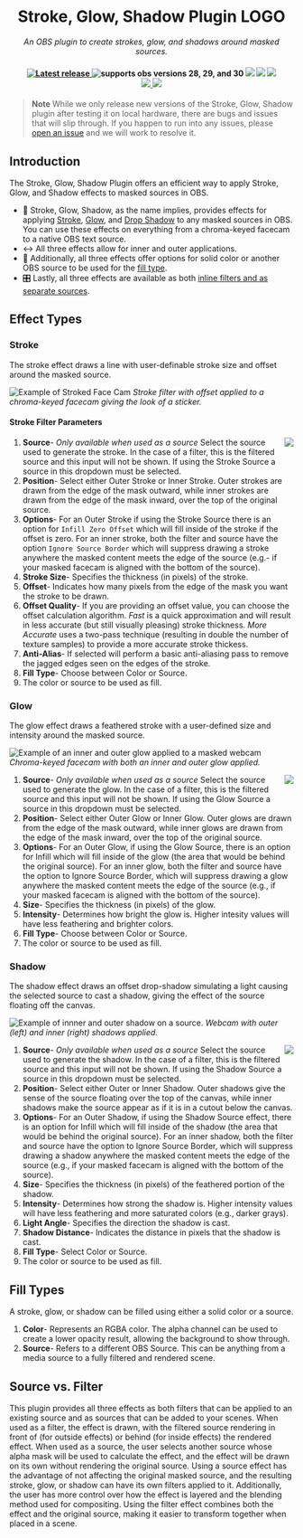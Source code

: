 <h1 align="center">Stroke, Glow, Shadow Plugin LOGO</h1>

<p align="center">
    <i align="center">An OBS plugin to create strokes, glow, and shadows around masked sources.</i>
</p>

<h4 align="center">
    <a href="https://github.com/FiniteSingularity/obs-stroke-glow-shadow/releases">
        <img src="https://img.shields.io/github/v/release/finitesingularity/obs-stroke-glow-shadow?filter=*&style=flat-square&label=Latest" alt="Latest release">
    </a>
    <img src="https://img.shields.io/badge/OBS-28_|_29_|_30-blue.svg?style=flat-square" alt="supports obs versions 28, 29, and 30">
    <img src="https://img.shields.io/badge/Windows-0078D6?style=flat-square&logo=windows&logoColor=white">
    <img src="https://img.shields.io/badge/mac%20os-000000?style=flat-square&logo=apple&logoColor=white">
    <img src="https://img.shields.io/badge/Linux-FCC624?style=flat-square&logo=linux&logoColor=black"><br>
    <a href="https://twitter.com/FiniteSingulrty">
        <img src="https://img.shields.io/badge/Twitter-1DA1F2?style=flat-square&logo=twitter&logoColor=white">
    </a>
    <a href="https://twitch.tv/finitesingularity">
        <img src="https://img.shields.io/badge/Twitch-9146FF?style=flat-square&logo=twitch&logoColor=white">
    </a>
</h4>

> **Note**
> While we only release new versions of the Stroke, Glow, Shadow plugin after testing it on local hardware, there are bugs and issues that will slip through. If you happen to run into any issues, please [open an issue](https://github.com/finitesingularity/obs-stroke-glow-shadow/issues) and we will work to resolve it.

## Introduction

The Stroke, Glow, Shadow Plugin offers an efficient way to apply Stroke, Glow, and Shadow effects to masked sources in OBS.

- 🚀 Stroke, Glow, Shadow, as the name implies, provides effects for applying [Stroke](#stroke), [Glow](#glow), and [Drop Shadow](#shadow) to any masked sources in OBS. You can use these effects on everything from a chroma-keyed facecam to a native OBS text source.
- ↔️ All three effects allow for inner and outer applications.
- 🎨 Additionally, all three effects offer options for solid color or another OBS source to be used for the [fill type](#fill-types).
- 🎛️ Lastly, all three effects are available as both [inline filters and as separate sources](#source-vs-filter).

## Effect Types

### Stroke
The stroke effect draws a line with user-definable stroke size and offset around the masked source.

![Example of Stroked Face Cam](.github/assets/images/stroke_example.png)
*Stroke filter with offset applied to a chroma-keyed facecam giving the look of a sticker.*

#### Stroke Filter Parameters
<img src=".github/assets/images/stroke_interface.png" align="right">

1. **Source**- *Only available when used as a source* Select the source used to generate the stroke.  In the case of a filter, this is the filtered source and this input will not be shown. If using the Stroke Source a source in this dropdown must be selected.
2. **Position**- Select either Outer Stroke or Inner Stroke. Outer strokes are drawn from the edge of the mask outward, while inner strokes are drawn from the edge of the mask inward, over the top of the original source.
3. **Options**- For an Outer Stroke if using the Stroke Source there is an option for `Infill Zero Offset` which will fill inside of the stroke if the offset is zero.  For an inner stroke, both the filter and source have the option `Ignore Source Border` which will suppress drawing a stroke anywhere the masked content meets the edge of the source (e.g.- if your masked facecam is aligned with the bottom of the source).
4. **Stroke Size**- Specifies the thickness (in pixels) of the stroke.
5. **Offset**- Indicates how many pixels from the edge of the mask you want the stroke to be drawn.
6. **Offset Quality**- If you are providing an offset value, you can choose the offset calculation algorithm. *Fast* is a quick approximation and will result in less accurate (but still visually pleasing) stroke thickness. *More Accurate* uses a two-pass technique (resulting in double the number of texture samples) to provide a more accurate stroke thickess.
7. **Anti-Alias**- If selected will perform a basic anti-aliasing pass to remove the jagged edges seen on the edges of the stroke.
8. **Fill Type**- Choose between Color or Source.
9.  The color or source to be used as fill.

### Glow

The glow effect draws a feathered stroke with a user-defined size and intensity around the masked source.

![Example of an inner and outer glow applied to a masked webcam](.github/assets/images/glow_example.png)
*Chroma-keyed facecam with both an inner and outer glow applied.*

<img src=".github/assets/images/glow_interface.png" align="right">

1. **Source**- *Only available when used as a source* Select the source used to generate the glow.  In the case of a filter, this is the filtered source and this input will not be shown. If using the Glow Source a source in this dropdown must be selected.
2. **Position**- Select either Outer Glow or Inner Glow. Outer glows are drawn from the edge of the mask outward, while inner glows are drawn from the edge of the mask inward, over the top of the original source.
3. **Options**- For an Outer Glow, if using the Glow Source, there is an option for Infill which will fill inside of the glow (the area that would be behind the original source). For an inner glow, both the filter and source have the option to Ignore Source Border, which will suppress drawing a glow anywhere the masked content meets the edge of the source (e.g., if your masked facecam is aligned with the bottom of the source).
4. **Size**- Specifies the thickness (in pixels) of the glow.
5. **Intensity**- Determines how bright the glow is.  Higher intesity values will have less feathering and brighter colors.
6. **Fill Type**- Choose between Color or Source.
7. The color or source to be used as fill.

### Shadow

The shadow effect draws an offset drop-shadow simulating a light causing the selected source to cast a shadow, giving the effect of the source floating off the canvas.

![Example of innner and outer shadow on a source.](.github/assets/images/shadow_example.png)
*Webcam with outer (left) and inner (right) shadows applied.*

<img src=".github/assets/images/shadow_interface.png" align="right">

1. **Source**- *Only available when used as a source* Select the source used to generate the shadow.  In the case of a filter, this is the filtered source and this input will not be shown. If using the Shadow Source a source in this dropdown must be selected.
2. **Position**- Select either Outer or Inner Shadow. Outer shadows give the sense of the source floating over the top of the canvas, while inner shadows make the source appear as if it is in a cutout below the canvas.
3. **Options**- For an Outer Shadow, if using the Shadow Source effect, there is an option for Infill which will fill inside of the shadow (the area that would be behind the original source). For an inner shadow, both the filter and source have the option to Ignore Source Border, which will suppress drawing a shadow anywhere the masked content meets the edge of the source (e.g., if your masked facecam is aligned with the bottom of the source).
4. **Size**- Specifies the thickness (in pixels) of the feathered portion of the shadow.
5. **Intensity**- Determines how strong the shadow is. Higher intensity values will have less feathering and more saturated colors (e.g., darker grays).
6. **Light Angle**- Specifies the direction the shadow is cast.
7. **Shadow Distance**- Indicates the distance in pixels that the shadow is cast.
8. **Fill Type**- Select Color or Source.
9.  The color or source to be used as fill.

## Fill Types
A stroke, glow, or shadow can be filled using either a solid color or a source.

1. **Color**- Represents an RGBA color. The alpha channel can be used to create a lower opacity result, allowing the background to show through.
2. **Source**- Refers to a different OBS Source. This can be anything from a media source to a fully filtered and rendered scene.

## Source vs. Filter
This plugin provides all three effects as both filters that can be applied to an existing source and as sources that can be added to your scenes. When used as a filter, the effect is drawn, with the filtered source rendering in front of (for outside effects) or behind (for inside effects) the rendered effect. When used as a source, the user selects another source whose alpha mask will be used to calculate the effect, and the effect will be drawn on its own without rendering the original source. Using a source effect has the advantage of not affecting the original masked source, and the resulting stroke, glow, or shadow can have its own filters applied to it. Additionally, the user has more control over how the effect is layered and the blending method used for compositing. Using the filter effect combines both the effect and the original source, making it easier to transform together when placed in a scene.
